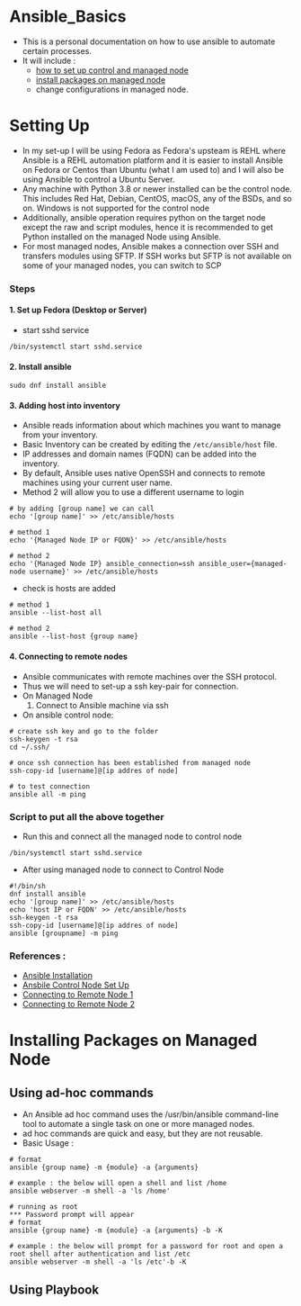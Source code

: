 # Ansible_Basics
* This is a personal documentation on how to use ansible to automate certain processes.
* It will include : 
   * [how to set up control and managed node](#Setting-Up)
   * [install packages on managed node](#Installing-Packages-on-Managed-Node)
   * change configurations in managed node. 

# Setting Up
* In my set-up I will be using Fedora as Fedora's upsteam is REHL where Ansible is a REHL automation platform and it is easier to install Ansible on Fedora or Centos than Ubuntu (what I am used to) and I will also be using Ansible to control a Ubuntu Server.
* Any machine with Python 3.8 or newer installed can be the control node. This includes Red Hat, Debian, CentOS, macOS, any of the BSDs, and so on. Windows is not supported for the control node
* Additionally, ansible operation requires python on the target node except the raw and script modules, hence it is recommended to get Python installed on the managed Node using Ansible.
* For most managed nodes, Ansible makes a connection over SSH and transfers modules using SFTP. If SSH works but SFTP is not available on some of your managed nodes, you can switch to SCP

### Steps 
#### 1. Set up Fedora (Desktop or Server)
* start sshd service
```
/bin/systemctl start sshd.service
```

#### 2. Install ansible
```
sudo dnf install ansible
```

#### 3. Adding host into inventory
* Ansible reads information about which machines you want to manage from your inventory.
* Basic Inventory can be created by editing the `/etc/ansible/host` file. 
* IP addresses and domain names (FQDN) can be added into the inventory.
* By default, Ansible uses native OpenSSH and connects to remote machines using your current user name.
* Method 2 will allow you to use a different username to login
 
```
# by adding [group name] we can call
echo '[group name]' >> /etc/ansible/hosts

# method 1
echo '{Managed Node IP or FQDN}' >> /etc/ansible/hosts

# method 2
echo '{Managed Node IP} ansible_connection=ssh ansible_user={managed-node username}' >> /etc/ansible/hosts
```
* check is hosts are added 
```
# method 1
ansible --list-host all

# method 2
ansible --list-host {group name}
```

#### 4. Connecting to remote nodes
* Ansible communicates with remote machines over the SSH protocol. 
* Thus we will need to set-up a ssh key-pair for connection.
* On Managed Node
   1. Connect to Ansible machine via ssh
* On ansible control node: 
```
# create ssh key and go to the folder
ssh-keygen -t rsa
cd ~/.ssh/

# once ssh connection has been established from managed node 
ssh-copy-id [username]@[ip addres of node]

# to test connection
ansible all -m ping
```

### Script to put all the above together
* Run this and connect all the managed node to control node
```
/bin/systemctl start sshd.service
```
* After using managed node to connect to Control Node
```
#!/bin/sh
dnf install ansible
echo '[group name]' >> /etc/ansible/hosts
echo 'host IP or FQDN' >> /etc/ansible/hosts
ssh-keygen -t rsa
ssh-copy-id [username]@[ip addres of node]
ansible [groupname] -m ping
```

### References : 
* [Ansible Installation](https://docs.ansible.com/ansible/latest/installation_guide/intro_installation.html)
* [Ansbile Control Node Set Up](https://docs.ansible.com/ansible/latest/user_guide/intro_getting_started.html)
* [Connecting to Remote Node 1](https://docs.ansible.com/ansible/latest/user_guide/connection_details.html#connections)
* [Connecting to Remote Node 2](https://www.youtube.com/watch?v=d6jTzve7mFY)

# Installing Packages on Managed Node
## Using ad-hoc commands
* An Ansible ad hoc command uses the /usr/bin/ansible command-line tool to automate a single task on one or more managed nodes.
* ad hoc commands are quick and easy, but they are not reusable.
* Basic Usage : 
```
# format
ansible {group name} -m {module} -a {arguments}

# example : the below will open a shell and list /home
ansible webserver -m shell -a 'ls /home' 

# running as root
*** Password prompt will appear
# format 
ansible {group name} -m {module} -a {arguments} -b -K 

# example : the below will prompt for a password for root and open a root shell after authentication and list /etc 
ansible webserver -m shell -a 'ls /etc'-b -K
```

## Using Playbook




